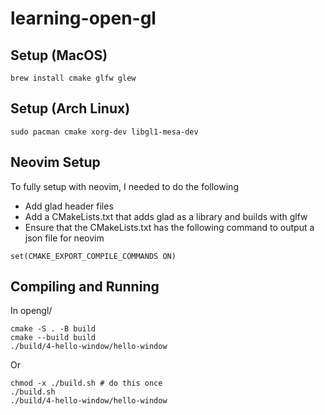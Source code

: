 # learning-open-gl

## Setup (MacOS)

```shell
brew install cmake glfw glew
```

## Setup (Arch Linux)

```shell
sudo pacman cmake xorg-dev libgl1-mesa-dev
```

## Neovim Setup

To fully setup with neovim, I needed to do the following

- Add glad header files
- Add a CMakeLists.txt that adds glad as a library and builds with glfw
- Ensure that the CMakeLists.txt has the following command to output a json file for neovim

```shell
set(CMAKE_EXPORT_COMPILE_COMMANDS ON)
```

## Compiling and Running

In opengl/

```shell
cmake -S . -B build
cmake --build build
./build/4-hello-window/hello-window
```

Or

```shell
chmod -x ./build.sh # do this once
./build.sh
./build/4-hello-window/hello-window
```
